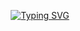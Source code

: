 <p align="center">
<a href="https://github.com/drkostas">
    <img src="https://readme-typing-svg.demolab.com?font=Georgia&size=18&duration=2000&pause=100&multiline=true&width=500&height=80&lines=Ankush+K.+Gupta;&#8594; Lead+Data+Scientist+%7C+ML+Engineer+%7C+Researcher;AI+%7C+Computer+Vision+%7C+Neuromorphic+Computing+%7C+Quantum+Computing" alt="Typing SVG" />
</a>
<br/>

